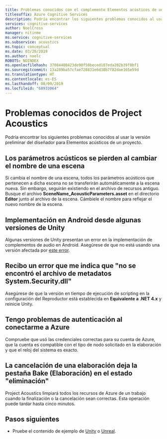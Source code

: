 ```yaml
---
title: Problemas conocidos con el complemento Elementos acústicos de un proyecto
titlesuffix: Azure Cognitive Services
description: Podría encontrar los siguientes problemas conocidos al usar la versión preliminar del diseñador para Elementos acústicos de un proyecto.
services: cognitive-services
author: NoelCross
manager: nitinme
ms.service: cognitive-services
ms.subservice: acoustics
ms.topic: conceptual
ms.date: 03/20/2019
ms.author: noelc
ROBOTS: NOINDEX
ms.openlocfilehash: 37084480423de90f50beced187eda202b39f8bf1
ms.sourcegitcommit: 13a289ba57cfae728831e6d38b7f82dae165e59d
ms.translationtype: HT
ms.contentlocale: es-ES
ms.lasthandoff: 08/09/2019
ms.locfileid: "68933064"
---
```

# <a name="project-acoustics-known-issues"></a>Problemas conocidos de Project Acoustics
Podría encontrar los siguientes problemas conocidos al usar la versión preliminar del diseñador para Elementos acústicos de un proyecto.

## <a name="acoustic-parameters-are-lost-when-you-rename-a-scene"></a>Los parámetros acústicos se pierden al cambiar el nombre de una escena

Si cambia el nombre de una escena, todos los parámetros acústicos que pertenecen a dicha escena no se transferirán automáticamente a la escena nueva. Sin embargo, seguirán existiendo en el archivo de recursos antiguo. Busque el archivo **SceneName_AcousticParameters.asset** en el directorio **Editor** junto al archivo de la escena. Cámbiele el nombre para reflejar el nuevo nombre de la escena.

## <a name="deploying-to-android-from-some-unity-versions"></a>Implementación en Android desde algunas versiones de Unity

Algunas versiones de Unity presentan un error en la implementación de complementos de audio en Android. Asegúrese de que no está usando una versión afectada por [este error](https://issuetracker.unity3d.com/issues/android-ios-audiosource-playing-through-google-resonance-audio-sdk-with-spatializer-enabled-does-not-play-on-built-player).

## <a name="i-get-an-error-that-could-not-find-metadata-file-systemsecuritydll"></a>Recibo un error que me indica que "no se encontró el archivo de metadatos System.Security.dll"

Asegúrese de que la versión en tiempo de ejecución de scripting en la configuración del Reproductor está establecida en **Equivalente a .NET 4.x** y reinicie Unity.

## <a name="im-having-authentication-problems-when-connecting-to-azure"></a>Tengo problemas de autenticación al conectarme a Azure

Compruebe que usó las credenciales correctas para su cuenta de Azure, que la cuenta es compatible con el tipo de nodo solicitado en la elaboración y que el reloj del sistema es exacto.

## <a name="canceling-a-bake-leaves-the-bake-tab-in-deleting-state"></a>La cancelación de una elaboración deja la pestaña Bake (Elaboración) en el estado "eliminación"
Project Acoustics limpiará todos los recursos de Azure de un trabajo cuando la finalización o la cancelación sean correctas. Esta operación puede tardar hasta cinco minutos.

## <a name="next-steps"></a>Pasos siguientes
* Pruebe el contenido de ejemplo de [Unity](unity-quickstart.md) o [Unreal](unreal-quickstart.md).

